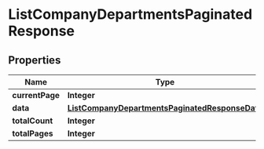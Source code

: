 

# ListCompanyDepartmentsPaginatedResponse


## Properties

| Name | Type | Description | Notes |
|------------ | ------------- | ------------- | -------------|
|**currentPage** | **Integer** |  |  |
|**data** | [**ListCompanyDepartmentsPaginatedResponseData**](ListCompanyDepartmentsPaginatedResponseData.md) |  |  |
|**totalCount** | **Integer** |  |  |
|**totalPages** | **Integer** |  |  |



